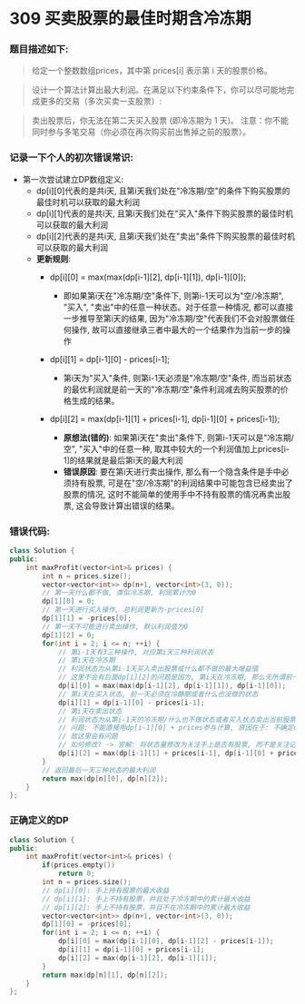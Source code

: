 # 309 买卖股票的最佳时期含冷冻期
### 题目描述如下:
> 给定一个整数数组prices，其中第  prices[i] 表示第 i 天的股票价格。​

> 设计一个算法计算出最大利润。在满足以下约束条件下，你可以尽可能地完成更多的交易（多次买卖一支股票）:

> 卖出股票后，你无法在第二天买入股票 (即冷冻期为 1 天)。
注意：你不能同时参与多笔交易（你必须在再次购买前出售掉之前的股票）。

### 记录一下个人的初次错误常识:
- 第一次尝试建立DP数组定义:
    - dp[i][0]代表的是共i天, 且第i天我们处在"冷冻期/空"的条件下购买股票的最佳时机可以获取的最大利润
    - dp[i][1]代表的是共i天, 且第i天我们处在"买入"条件下购买股票的最佳时机可以获取的最大利润
    - dp[i][2]代表的是共i天, 且第i天我们处在"卖出"条件下购买股票的最佳时机可以获取的最大利润
    - **更新规则**:
        - dp[i][0] = max(max(dp[i-1][2], dp[i-1][1]), dp[i-1][0]); 
        
            - 即如果第i天在"冷冻期/空"条件下, 则第i-1天可以为"空/冷冻期", "买入", "卖出"中的任意一种状态。对于任意一种情况, 都可以直接一步推导至第i天的结果, 因为"冷冻期/空"代表我们不会对股票做任何操作, 故可以直接继承三者中最大的一个结果作为当前一步的操作
        - dp[i][1] = dp[i-1][0] - prices[i-1];
            - 第i天为"买入"条件, 则第i-1天必须是"冷冻期/空"条件, 而当前状态的最优利润就是前一天的"冷冻期/空"条件利润减去购买股票的价格生成的结果。
        - dp[i][2] = max(dp[i-1][1] + prices[i-1], dp[i-1][0] + prices[i-1]);
            - **原想法(错的)**: 如果第i天在"卖出"条件下, 则第i-1天可以是"冷冻期/空", "买入"中的任意一种, 取其中较大的一个利润值加上prices[i-1]的结果就是最后第i天的最大利润
            - **错误原因**: 要在第i天进行卖出操作, 那么有一个隐含条件是手中必须持有股票, 可是在"空/冷冻期"的利润结果中可能包含已经卖出了股票的情况, 这时不能简单的使用手中不持有股票的情况再卖出股票, 这会导致计算出错误的结果。

### 错误代码:

``` C++
class Solution {
public:
    int maxProfit(vector<int>& prices) {
        int n = prices.size();
        vector<vector<int>> dp(n+1, vector<int>(3, 0));
        // 第一天什么都不做, 类似冷冻期, 利润累计为0
        dp[1][0] = 0;
        // 第一天进行买入操作, 总利润更新为-prices[0]
        dp[1][1] = -prices[0];
        // 第一天不可能进行卖出操作, 默认利润值为0
        dp[1][2] = 0;
        for(int i = 2; i <= n; ++i) {
            // 第i-1天有3三种操作, 对应第i天三种利润状态
            // 第i天在冷冻期
            // 利润状态为从第i-1天买入卖出股票或什么都不做的最大增益值
            // 这里不会有后面dp[i][2]的问题是因为, 第i天在冷冻期, 那么无所谓前一天的状态值手里是否持有股票, 因为不涉及卖出
            dp[i][0] = max(max(dp[i-1][2], dp[i-1][1]), dp[i-1][0]);
            // 第i天在买入状态, 前一天必须在冷静期或者什么也没做的状态
            dp[i][1] = dp[i-1][0] - prices[i-1];
            // 第i天在卖出状态
            // 利润状态为从第i-1天的冷冻期/什么也不做状态或者买入状态卖出当前股票的最大收入
            // 问题: 不能直接用dp[i-1][0] + prices参与计算, 原因在于: 不确定dp[i-1][0]代表的是已经卖出股票的情况, 还是还未卖出股票的情况
            // 故这里会有问题
            // 如何修改? -> 官解: 将状态量修改为关注手上是否有股票, 而不是关注记录前一天的操作这一无用信息
            dp[i][2] = max(dp[i-1][1] + prices[i-1], dp[i-1][0] + prices[i-1]);
        }
        // 返回最后一天三种状态的最大利润
        return max(dp[n][0], dp[n][2]);
    }
};
```

### 正确定义的DP

``` C++
class Solution {
public:
    int maxProfit(vector<int>& prices) {
        if(prices.empty()) 
            return 0;
        int n = prices.size();
        // dp[i][0]: 手上持有股票的最大收益
        // dp[i][1]: 手上不持有股票，并且处于冷冻期中的累计最大收益
        // dp[i][2]: 手上不持有股票，并且不在冷冻期中的累计最大收益
        vector<vector<int>> dp(n+1, vector<int>(3, 0));
        dp[1][0] = -prices[0];
        for(int i = 2; i <= n; ++i) {
            dp[i][0] = max(dp[i-1][0], dp[i-1][2] - prices[i-1]);
            dp[i][1] = dp[i-1][0] + prices[i-1];
            dp[i][2] = max(dp[i-1][2], dp[i-1][1]);
        }
        return max(dp[n][1], dp[n][2]);
    }
};
```